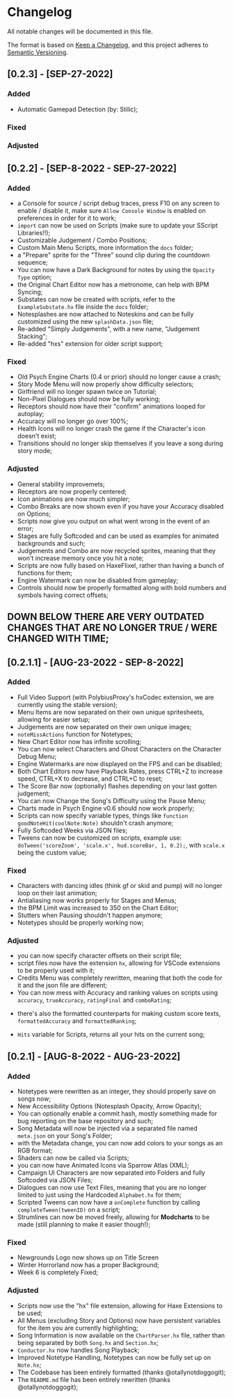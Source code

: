 # Changelog
All notable changes will be documented in this file.

The format is based on [Keep a Changelog](https://keepachangelog.com/en/1.0.0/),
and this project adheres to [Semantic Versioning](https://semver.org/spec/v2.0.0.html).

## [0.2.3] - [SEP-27-2022]

### Added
- Automatic Gamepad Detection (by: Stilic);

### Fixed


### Adjusted


## [0.2.2] - [SEP-8-2022 - SEP-27-2022]

### Added
- a Console for source / script debug traces, press F10 on any screen to enable / disable it, make sure `Allow Console Window` is enabled on preferences in order for it to work;
- `import` can now be used on Scripts (make sure to update your SScript Libraries!!);
- Customizable Judgement / Combo Positions;
- Custom Main Menu Scripts, more information the `docs` folder;
- a "Prepare" sprite for the "Three" sound clip during the countdown sequence;
- You can now have a Dark Background for notes by using the `Opacity Type` option;
- the Original Chart Editor now has a metronome, can help with BPM Syncing;
- Substates can now be created with scripts, refer to the `ExampleSubstate.hx` file inside the `docs` folder;
- Notesplashes are now attached to Noteskins and can be fully customized using the new `splashData.json` file;
- Re-added "Simply Judgements", with a new name, "Judgement Stacking";
- Re-added "hxs" extension for older script support;


### Fixed
- Old Psych Engine Charts (0.4 or prior) should no longer cause a crash;
- Story Mode Menu will now properly show difficulty selectors;
- Girlfriend will no longer spawn twice on Tutorial;
- Non-Pixel Dialogues should now be fully working;
- Receptors should now have their "confirm" animations looped for autoplay;
- Accuracy will no longer go over 100%;
- Health Icons will no longer crash the game if the Character's icon doesn't exist;
- Transitions should no longer skip themselves if you leave a song during story mode;


### Adjusted
- General stability improvemets;
- Receptors are now properly centered;
- Icon animations are now much simpler;
- Combo Breaks are now shown even if you have your Accuracy disabled on Options;
- Scripts now give you output on what went wrong in the event of an error;
- Stages are fully Softcoded and can be used as examples for animated backgrounds and such;
- Judgements and Combo are now recycled sprites, meaning that they won't increase memory once you hit a note;
- Scripts are now fully based on HaxeFlixel, rather than having a bunch of functions for them;
- Engine Watermark can now be disabled from gameplay;
- Controls should now be properly formatted along with bold numbers and symbols having correct offsets;


## DOWN BELOW THERE ARE VERY OUTDATED CHANGES THAT ARE NO LONGER TRUE / WERE CHANGED WITH TIME;


## [0.2.1.1] - [AUG-23-2022 - SEP-8-2022]

### Added
- Full Video Support (with PolybiusProxy's hxCodec extension, we are currently using the stable version);
- Menu Items are now separated on their own unique spritesheets, allowing for easier setup;
- Judgements are now separated on their own unique images;
- `noteMissActions` function for Notetypes;
- New Chart Editor now has infinite scrolling;
- You can now select Characters and Ghost Characters on the Character Debug Menu;
- Engine Watermarks are now displayed on the FPS and can be disabled;
- Both Chart Editors now have Playback Rates, press CTRL+Z to increase speed, CTRL+X to decrease, and CTRL+C to reset;
- The Score Bar now (optionally) flashes depending on your last gotten judgement;
- You can now Change the Song's Difficulty using the Pause Menu;
- Charts made in Psych Engine v0.6 should now work properly;
- Scripts can now specify variable types, things like `function goodNoteHit(coolNote:Note)` shouldn't crash anymore;
- Fully Softcoded Weeks via JSON files;
- Tweens can now be customized on scripts, example use: `doTween('scoreZoom', 'scale.x', hud.scoreBar, 1, 0.2);`, with `scale.x` being the custom value;


### Fixed
- Characters with dancing idles (think gf or skid and pump) will no longer loop on their last animation;
- Antialiasing now works properly for Stages and Menus;
- the BPM Limit was increased to 350 on the Chart Editor;
- Stutters when Pausing shouldn't happen anymore;
- Notetypes should be properly working now;


### Adjusted
- you can now specify character offsets on their script file;
- script files now have the extension `hx`, allowing for VSCode extensions to be properly used with it;
- Credits Menu was completely rewritten, meaning that both the code for it and the json file are different;
- You can now mess with Accuracy and ranking values on scripts using `accuracy`, `trueAccuracy`, `ratingFinal` and `comboRating`;
* there's also the formatted counterparts for making custom score texts, `formattedAccuracy` and `formattedRanking`;
- `Hits` variable for Scripts, returns all your hits on the current song;

## [0.2.1] - [AUG-8-2022 - AUG-23-2022]

### Added
- Notetypes were rewritten as an integer, they should properly save on songs now;
- New Accessibility Options (Notesplash Opacity, Arrow Opacity);
- You can optionally enable a commit hash, mostly something made for bug reporting on the base repository and such;
- Song Metadata will now be injected via a separated file named `meta.json` on your Song's Folder;
- with the Metadata change, you can now add colors to your songs as an RGB format;
- Shaders can now be called via Scripts;
- you can now have Animated Icons via Sparrow Atlas (XML);
- Campaign UI Characters are now separated into Folders and fully Softcoded via JSON Files;
- Dialogues can now use Text Files, meaning that you are no longer limited to just using the Hardcoded `Alphabet.hx` for them;
- Scripted Tweens can now have a `onComplete` function by calling `completeTween(tweenID)` on a script;
- Strumlines can now be moved freely, allowing for **Modcharts** to be made (still planning to make it easier though!);


### Fixed
- Newgrounds Logo now shows up on Title Screen
- Winter Horrorland now has a proper Background;
- Week 6 is completely Fixed;


### Adjusted
- Scripts now use the "hx" file extension, allowing for Haxe Extensions to be used;
- All Menus (excluding Story and Options) now have persistent variables for the item you are currently highlighting;
- Song Information is now available on the `ChartParser.hx` file, rather than being separated by both `Song.hx` and `Section.hx`;
- `Conductor.hx` now handles Song Playback;
- Improved Notetype Handling, Notetypes can now be fully set up on `Note.hx`;
- The Codebase has been entirely formatted (thanks @otallynotdoggogit);
- The `README.md` file has been entirely rewritten (thanks @otallynotdoggogit);


